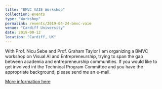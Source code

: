 ```yaml
---
title: "BMVC VAIE Workshop"
collection: events
type: "Workshop"
permalink: /events/2019-04-24-bmvc-vaie
venue: "Cardiff University"
date: 2019-09-12
location: "Cardiff, UK"
---
```


With Prof. Nicu Sebe and Prof. Graham Taylor I am organizing a BMVC workshop on Visual AI and Entrepreneurship, trying to span the gap
between academia and entrepreneurship communities. If you would like to get involved int the Technical Program Committee and you have the 
appropriate background, please send me an e-mail. 

[More information here](https://dculibrk.github.io/bmvc-vaie/)
